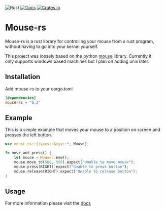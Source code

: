 ![Rust](https://github.com/DankDumpster/mouse-rs/workflows/Rust/badge.svg?style=flat-square) [![Docs](https://docs.rs/mouse-rs/badge.svg?style=flat-square)](https://docs.rs/mouse-rs) [![Crates.io](https://img.shields.io/crates/v/mouse-rs)](https://crates.io/crates/mouse-rs)
# Mouse-rs

Mouse-rs is a rust library for controlling your mouse from a rust program, without having to go into your kernel yourself.

This project was loosely based on the python [mouse](https://github.com/boppreh/mouse/) library.
Currently it only supports windows based machines but I plan on adding unix later.

## Installation
Add mouse-rs to your cargo.toml

```toml
[dependencies]
mouse-rs = "0.3"
```

## Example
This is a simple example that moves your mouse to a position on screen and presses the left button.

```rust
use mouse_rs::{types::keys::*, Mouse};

fn move_and_press() {
    let mouse = Mouse::new();
    mouse.move_to(500, 500).expect("Unable to move mouse");
    mouse.press(RIGHT).expect("Unable to press button");
    mouse.release(RIGHT).expect("Unable to release button");
}
```


## Usage
For more information please visit the [docs](https://docs.rs/mouse-rs/*/mouse_rs/)


